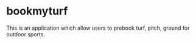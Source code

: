 # bookmyturf
This is an application which allow users to prebook turf, pitch, ground for outdoor sports.
